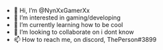- 👋 Hi, I’m @NynXxGamerXx
- 👀 I’m interested in gaming/developing
- 🌱 I’m currently learning how to be cool
- 💞️ I’m looking to collaborate on i dont know
- 📫 How to reach me, on discord, ThePerson#3899
<!---
NynXxGamerXx/NynXxGamerXx is a ✨ special ✨ repository because its `README.md` (this file) appears on your GitHub profile.
You can click the Preview link to take a look at your changes.
--->
